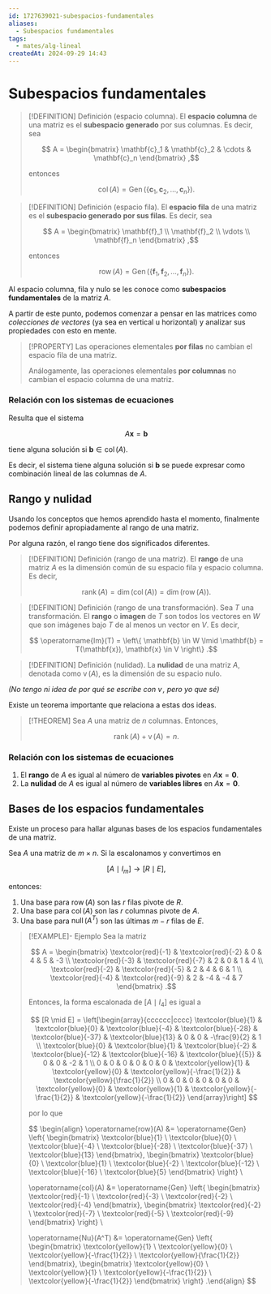 ```yaml
---
id: 1727639021-subespacios-fundamentales
aliases:
  - Subespacios fundamentales
tags:
  - mates/alg-lineal
createdAt: 2024-09-29 14:43
---
```


# Subespacios fundamentales

> [!DEFINITION] Definición (espacio columna).
> El **espacio columna** de una matriz es el **subespacio generado** por sus columnas. Es decir, sea
> 
> $$
> A = \begin{bmatrix}
> \mathbf{c}_1 & \mathbf{c}_2 & \cdots & \mathbf{c}_n
> \end{bmatrix}
> ,$$
> 
> entonces
> 
> $$
> \operatorname{col}(A) = \operatorname{Gen}(\left\{ \mathbf{c}_1, \mathbf{c}_2, \ldots, \mathbf{c}_n \right\})
> .$$

> [!DEFINITION] Definición (espacio fila).
> El **espacio fila** de una matriz es el **subespacio generado por sus filas**. Es decir, sea
> 
> $$
> A = \begin{bmatrix}
> \mathbf{f}_1 \\
> \mathbf{f}_2 \\
> \vdots \\
> \mathbf{f}_n
> \end{bmatrix}
> ,$$
> 
> entonces
> 
> $$
> \operatorname{row}(A) = \operatorname{Gen}(\left\{ \mathbf{f}_1, \mathbf{f}_2, \ldots, \mathbf{f}_n \right\})
> .$$

Al espacio columna, fila y nulo se les conoce como **subespacios fundamentales** de la matriz $A$.

A partir de este punto, podemos comenzar a pensar en las matrices como *colecciones de vectores* (ya sea en vertical u horizontal) y analizar sus propiedades con esto en mente.

> [!PROPERTY]
> Las operaciones elementales **por filas** no cambian el espacio fila de una matriz.
> 
> Análogamente, las operaciones elementales **por columnas** no cambian el espacio columna de una matriz.

### Relación con los sistemas de ecuaciones

Resulta que el sistema

$$
A\mathbf{x} = \mathbf{b}
$$

tiene alguna solución si $\mathbf{b} \in \operatorname{col}(A)$.

Es decir, el sistema tiene alguna solución si $\mathbf{b}$ se puede expresar como combinación lineal de las columnas de $A$.

## Rango y nulidad

Usando los conceptos que hemos aprendido hasta el momento, finalmente podemos definir apropiadamente al rango de una matriz.

Por alguna razón, el rango tiene dos significados diferentes.

> [!DEFINITION] Definición (rango de una matriz).
> El **rango** de una matriz $A$ es la dimensión común de su espacio fila y espacio columna. Es decir,
> 
> $$
> \operatorname{rank}(A) = \operatorname{dim}(\operatorname{col}(A)) = \operatorname{dim}(\operatorname{row}(A))
> .$$

> [!DEFINITION] Definición (rango de una transformación).
> Sea $T$ una transformación. El **rango** o **imagen** de $T$ son todos los vectores en $W$ que son imágenes bajo $T$ de al menos un vector en $V$. Es decir,
> 
> $$
> \operatorname{Im}(T) = \left\{ \mathbf{b} \in W \lmid \mathbf{b} = T(\mathbf{x}), \mathbf{x} \in V \right\}
> .$$

> [!DEFINITION] Definición (nulidad).
> La **nulidad** de una matriz $A$, denotada como $\operatorname{v}(A)$, es la dimensión de su espacio nulo.

*(No tengo ni idea de por qué se escribe con $\operatorname{v}$, pero yo que sé)*

Existe un teorema importante que relaciona a estas dos ideas.

> [!THEOREM]
> Sea $A$ una matriz de $n$ columnas. Entonces,
> 
> $$
> \operatorname{rank}(A) + \operatorname{v}(A) = n
> .$$

### Relación con los sistemas de ecuaciones

1. El **rango** de $A$ es igual al número de **variables pivotes** en $A\mathbf{x} = \mathbf{0}$.
2. La **nulidad** de $A$ es igual al número de **variables libres** en $A\mathbf{x} = \mathbf{0}$.

## Bases de los espacios fundamentales

Existe un proceso para hallar algunas bases de los espacios fundamentales de una matriz.

Sea $A$ una matriz de $m \times n$. Si la escalonamos y convertimos en

$$
[A \mid I_m] \longrightarrow [R  \mid E]
,$$

entonces:

1. Una base para $\operatorname{row}(A)$ son las $r$ filas pivote de $R$.
2. Una base para $\operatorname{col}(A)$ son las $r$ columnas pivote de $A$.
3. Una base para $\operatorname{null}(A^{T})$ son las últimas $m - r$ filas de $E$.

> [!EXAMPLE]- Ejemplo
> Sea la matriz
> 
> $$
> A = \begin{bmatrix}
> \textcolor{red}{-1} & \textcolor{red}{-2} & 0 & 4 & 5 & -3 \\
> \textcolor{red}{-3} & \textcolor{red}{-7} & 2 & 0 & 1 & 4 \\
> \textcolor{red}{-2} & \textcolor{red}{-5} & 2 & 4 & 6 & 1 \\
> \textcolor{red}{-4} & \textcolor{red}{-9} & 2 & -4 & -4 & 7
> \end{bmatrix}
> .$$
> 
> Entonces, la forma escalonada de $[A \mid I_4]$ es igual a
> 
> $$
> [R \mid E] = \left[\begin{array}{cccccc|cccc}
> \textcolor{blue}{1} & \textcolor{blue}{0} & \textcolor{blue}{-4} & \textcolor{blue}{-28} & \textcolor{blue}{-37} & \textcolor{blue}{13} & 0 & 0 & -\frac{9}{2} & 1 \\
> \textcolor{blue}{0} & \textcolor{blue}{1} & \textcolor{blue}{-2} & \textcolor{blue}{-12} & \textcolor{blue}{-16} & \textcolor{blue}{{5}} & 0 & 0 & -2 & 1 \\
> 0 & 0 & 0 & 0 & 0 & 0 & \textcolor{yellow}{1} & \textcolor{yellow}{0} & \textcolor{yellow}{-\frac{1}{2}} & \textcolor{yellow}{\frac{1}{2}} \\
> 0 & 0 & 0 & 0 & 0 & 0 & \textcolor{yellow}{0} & \textcolor{yellow}{1} & \textcolor{yellow}{-\frac{1}{2}} & \textcolor{yellow}{-\frac{1}{2}}
> \end{array}\right]
> $$
> 
> por lo que
> 
> $$
> \begin{align}
> \operatorname{row}(A) &= \operatorname{Gen} \left\{ \begin{bmatrix}
> \textcolor{blue}{1} \\ \textcolor{blue}{0} \\ \textcolor{blue}{-4} \\ \textcolor{blue}{-28} \\ \textcolor{blue}{-37} \\ \textcolor{blue}{13}
> \end{bmatrix}, \begin{bmatrix}
> \textcolor{blue}{0} \\ \textcolor{blue}{1} \\ \textcolor{blue}{-2} \\ \textcolor{blue}{-12} \\ \textcolor{blue}{-16} \\ \textcolor{blue}{5}
> \end{bmatrix} \right\} \\
> 
> \operatorname{col}(A) &= \operatorname{Gen} \left\{ \begin{bmatrix}
> \textcolor{red}{-1} \\ \textcolor{red}{-3} \\ \textcolor{red}{-2} \\ \textcolor{red}{-4}
> \end{bmatrix}, \begin{bmatrix}
> \textcolor{red}{-2} \\ \textcolor{red}{-7} \\ \textcolor{red}{-5} \\ \textcolor{red}{-9}
> \end{bmatrix} \right\} \\
> 
> \operatorname{Nu}(A^T) &= \operatorname{Gen} \left\{
> \begin{bmatrix}
> \textcolor{yellow}{1} \\ \textcolor{yellow}{0} \\ \textcolor{yellow}{-\frac{1}{2}} \\ \textcolor{yellow}{\frac{1}{2}}
> \end{bmatrix}, \begin{bmatrix}
> \textcolor{yellow}{0} \\ \textcolor{yellow}{1} \\ \textcolor{yellow}{-\frac{1}{2}} \\ \textcolor{yellow}{-\frac{1}{2}}
> \end{bmatrix}
> \right\}
> .\end{align}
> $$

